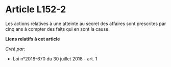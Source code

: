 # Article L152-2

Les actions relatives à une atteinte au secret des affaires sont prescrites par cinq ans à compter des faits qui en sont la
cause.

**Liens relatifs à cet article**

_Créé par_:

  - Loi n°2018-670 du 30 juillet 2018 - art. 1
